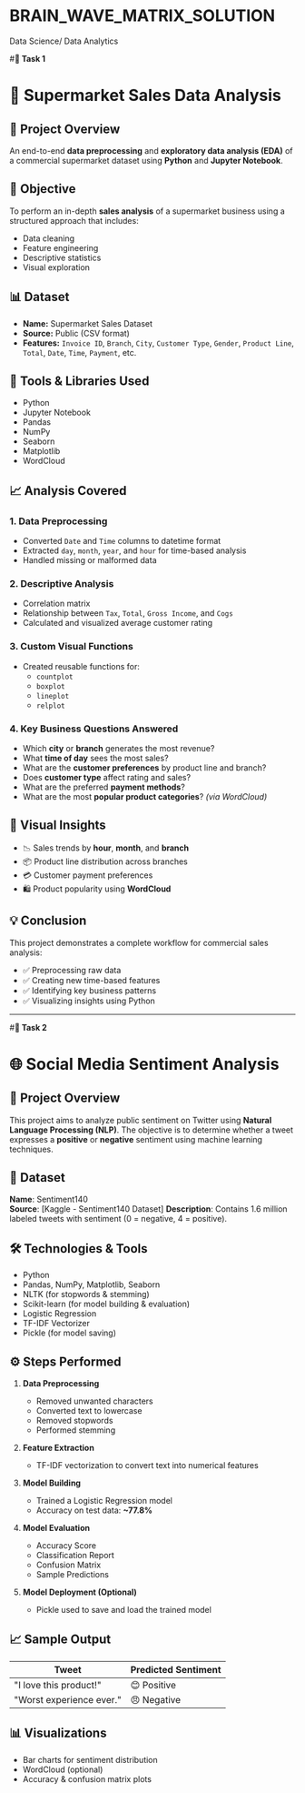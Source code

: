 # BRAIN_WAVE_MATRIX_SOLUTION
Data Science/ Data Analytics

#**🎯 Task 1**

# 🛒 Supermarket Sales Data Analysis

## 📌 Project Overview  
An end-to-end **data preprocessing** and **exploratory data analysis (EDA)** of a commercial supermarket dataset using **Python** and **Jupyter Notebook**.


## 📌 Objective

To perform an in-depth **sales analysis** of a supermarket business using a structured approach that includes:
- Data cleaning
- Feature engineering
- Descriptive statistics
- Visual exploration


## 📊 Dataset

- **Name:** Supermarket Sales Dataset  
- **Source:** Public (CSV format)  
- **Features:** `Invoice ID`, `Branch`, `City`, `Customer Type`, `Gender`, `Product Line`, `Total`, `Date`, `Time`, `Payment`, etc.


## 🔧 Tools & Libraries Used

- Python  
- Jupyter Notebook  
- Pandas  
- NumPy  
- Seaborn  
- Matplotlib  
- WordCloud  


## 📈 Analysis Covered

### 1. **Data Preprocessing**
- Converted `Date` and `Time` columns to datetime format
- Extracted `day`, `month`, `year`, and `hour` for time-based analysis
- Handled missing or malformed data

### 2. **Descriptive Analysis**
- Correlation matrix
- Relationship between `Tax`, `Total`, `Gross Income`, and `Cogs`
- Calculated and visualized average customer rating

### 3. **Custom Visual Functions**
- Created reusable functions for:
  - `countplot`
  - `boxplot`
  - `lineplot`
  - `relplot`

### 4. **Key Business Questions Answered**
- Which **city** or **branch** generates the most revenue?
- What **time of day** sees the most sales?
- What are the **customer preferences** by product line and branch?
- Does **customer type** affect rating and sales?
- What are the preferred **payment methods**?
- What are the most **popular product categories**? *(via WordCloud)*


## 📌 Visual Insights

- 📉 Sales trends by **hour**, **month**, and **branch**
- 📦 Product line distribution across branches
- 💳 Customer payment preferences
- 🛍️ Product popularity using **WordCloud**


## 💡 Conclusion

This project demonstrates a complete workflow for commercial sales analysis:
- ✅ Preprocessing raw data  
- ✅ Creating new time-based features  
- ✅ Identifying key business patterns  
- ✅ Visualizing insights using Python  

---

#**🎯 Task 2**

# 🌐 Social Media Sentiment Analysis  

## 📌 Project Overview  
This project aims to analyze public sentiment on Twitter using **Natural Language Processing (NLP)**. The objective is to determine whether a tweet expresses a **positive** or **negative** sentiment using machine learning techniques.


## 📁 Dataset  
**Name**: Sentiment140  
**Source**: [Kaggle - Sentiment140 Dataset] 
**Description**: Contains 1.6 million labeled tweets with sentiment (0 = negative, 4 = positive).

## 🛠️ Technologies & Tools
- Python  
- Pandas, NumPy, Matplotlib, Seaborn  
- NLTK (for stopwords & stemming)  
- Scikit-learn (for model building & evaluation)  
- Logistic Regression  
- TF-IDF Vectorizer  
- Pickle (for model saving)


## ⚙️ Steps Performed
1. **Data Preprocessing**  
   - Removed unwanted characters  
   - Converted text to lowercase  
   - Removed stopwords  
   - Performed stemming  

2. **Feature Extraction**  
   - TF-IDF vectorization to convert text into numerical features  

3. **Model Building**  
   - Trained a Logistic Regression model  
   - Accuracy on test data: **~77.8%**

4. **Model Evaluation**  
   - Accuracy Score  
   - Classification Report  
   - Confusion Matrix  
   - Sample Predictions

5. **Model Deployment (Optional)**  
   - Pickle used to save and load the trained model

## 📈 Sample Output  
| Tweet | Predicted Sentiment |
|-------|---------------------|
| "I love this product!" | 😊 Positive |
| "Worst experience ever." | 😠 Negative |


## 📊 Visualizations
- Bar charts for sentiment distribution  
- WordCloud (optional)  
- Accuracy & confusion matrix plots
